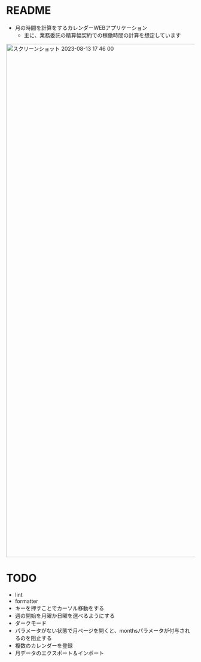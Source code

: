# README

* 月の時間を計算をするカレンダーWEBアプリケーション
  * 主に、業務委託の精算幅契約での稼働時間の計算を想定しています

<img width="1373" alt="スクリーンショット 2023-08-13 17 46 00" src="https://github.com/jiikko/monthly_hours_manager/assets/1664497/cc088a5c-909c-49f0-b05c-01bf7b0ade6a">

# TODO

* lint
* formatter
* キーを押すことでカーソル移動をする
* 週の開始を月曜か日曜を選べるようにする
* ダークモード
* パラメータがない状態で月ページを開くと、monthsパラメータが付与されるのを阻止する
* 複数のカレンダーを登録
* 月データのエクスポート＆インポート
